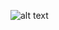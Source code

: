 ![alt text](https://github.com/samedsay/LeetCode/blob/master/Arrays-101/Remove%20Duplicates%20from%20Sorted%20Array/DuplicateRemove.png)
